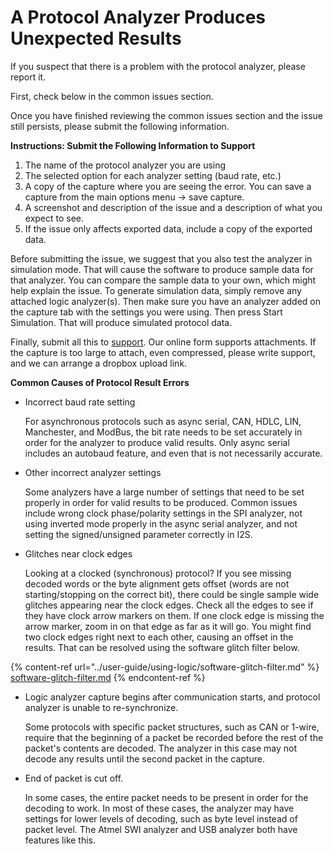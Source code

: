 # A Protocol Analyzer Produces Unexpected Results

If you suspect that there is a problem with the protocol analyzer, please report it.

First, check below in the common issues section.

Once you have finished reviewing the common issues section and the issue still persists, please submit the following information.

**Instructions: Submit the Following Information to Support**

1. The name of the protocol analyzer you are using
2. The selected option for each analyzer setting (baud rate, etc.)
3. A copy of the capture where you are seeing the error. You can save a capture from the main options menu -> save capture.
4. A screenshot and description of the issue and a description of what you expect to see.
5. If the issue only affects exported data, include a copy of the exported data.

Before submitting the issue, we suggest that you also test the analyzer in simulation mode. That will cause the software to produce sample data for that analyzer. You can compare the sample data to your own, which might help explain the issue. To generate simulation data, simply remove any attached logic analyzer(s). Then make sure you have an analyzer added on the capture tab with the settings you were using. Then press Start Simulation. That will produce simulated protocol data.

Finally, submit all this to [support](https://contact.saleae.com/hc/en-us/requests/new). Our online form supports attachments. If the capture is too large to attach, even compressed, please write support, and we can arrange a dropbox upload link.

**Common Causes of Protocol Result Errors**

*   Incorrect baud rate setting

    &#x20; For asynchronous protocols such as async serial, CAN, HDLC, LIN, Manchester, and ModBus, the bit rate needs to be set accurately in order for the analyzer to produce valid results. Only async serial includes an autobaud feature, and even that is not necessarily accurate.
*   Other incorrect analyzer settings

    &#x20; Some analyzers have a large number of settings that need to be set properly in order for valid results to be produced. Common issues include wrong clock phase/polarity settings in the SPI analyzer, not using inverted mode properly in the async serial analyzer, and not setting the signed/unsigned parameter correctly in I2S.
*   Glitches near clock edges

    &#x20; Looking at a clocked (synchronous) protocol? If you see missing decoded words or the byte alignment gets offset (words are not starting/stopping on the correct bit), there could be single sample wide glitches appearing near the clock edges. Check all the edges to see if they have clock arrow markers on them. If one clock edge is missing the arrow marker, zoom in on that edge as far as it will go. You might find two clock edges right next to each other, causing an offset in the results. That can be resolved using the software glitch filter below.

{% content-ref url="../user-guide/using-logic/software-glitch-filter.md" %}
[software-glitch-filter.md](../user-guide/using-logic/software-glitch-filter.md)
{% endcontent-ref %}

*   Logic analyzer capture begins after communication starts, and protocol analyzer is unable to re-synchronize.

    &#x20; Some protocols with specific packet structures, such as CAN or 1-wire, require that the beginning of a packet be recorded before the rest of the packet's contents are decoded. The analyzer in this case may not decode any results until the second packet in the capture.
*   End of packet is cut off.

    &#x20; In some cases, the entire packet needs to be present in order for the decoding to work. In most of these cases, the analyzer may have settings for lower levels of decoding, such as byte level instead of packet level. The Atmel SWI analyzer and USB analyzer both have features like this.
